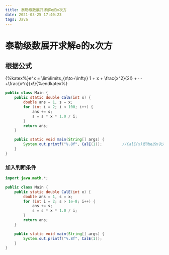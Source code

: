 ```yaml
---
title: 泰勒级数展开求解e的x次方
date: 2021-03-25 17:40:23
tags: Java
---
```



# 泰勒级数展开求解e的x次方
<!-- more -->
## 根据公式
{%katex%}e^x = \lim\limits_{n\to+\infty} 1 + x + \frac{x^2}{2!} + ··· +\frac{x^n}{x!}{%endkatex%}

```java
public class Main {
    public static double CalE(int x) {
        double ans = 1, s = x;
        for (int i = 2; i < 100; i++) {
            ans += s;
            s = s * x * 1.0 / i;
        }
        return ans;
    }

    public static void main(String[] args) {
        System.out.printf("%.8f", CalE(1));         //CalE(x)即为e的x次方
    }
}
```

### 加入判断条件

```java
import java.math.*;

public class Main {
    public static double CalE(int x) {
        double ans = 1, s = x;
        for (int i = 2; s > 1e-8; i++) {
            ans += s;
            s = s * x * 1.0 / i;
        }
        return ans;
    }

    public static void main(String[] args) {
        System.out.printf("%.8f", CalE(1));
    }
}
```